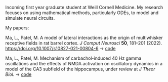 Incoming first year graduate student at Weill Cornell Medicine. My research focuses on using mathematical methods, particularly ODEs, to model and simulate neural circuits. 

My papers: 

Ma, L., Patel, M. A model of lateral interactions as the origin of multiwhisker receptive fields in rat barrel cortex. _J Comput Neurosci_ **50**, 181–201 (2022). https://doi.org/10.1007/s10827-021-00804-6
-> [code](https://github.com/lma000/LateralBarrelModel)

Ma, L., Patel, M. Mechanism of carbachol-induced 40 Hz gamma oscillations and the effects of NMDA activation on oscillatory dynamics in a model of the CA3 subfield of the hippocampus, under review at _J Theor Biol_. 
-> [code](https://github.com/lma000/CA3OscModel)
